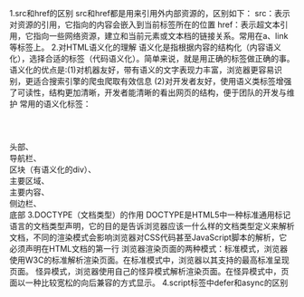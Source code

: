 1.src和href的区别
    src和href都是用来引用外内部资源的，区别如下：
        src：表示对资源的引用，它指向的内容会嵌入到当前标签所在的位置
        href：表示超文本引用，它指向一些网络资源，建立和当前元素或文本档的链接关系。常用在a、link等标签上。
2.对HTML语义化的理解
    语义化是指根据内容的结构化（内容语义化），选择合适的标签（代码语义化）。简单来说，就是用正确的标签做正确的事。
    语义化的优点是:(1)对机器友好，带有语义的文字表现力丰富，浏览器更容易识别，更适合搜索引擎的爬虫爬取有效信息
                  (2)对开发者友好，使用语义类标签增强了可读性，结构更加清晰，开发者能清晰的看出网页的结构，便于团队的开发与维护
    常用的语义化标签：<header></header>头部、<nav></nav>导航栏、<section></section>区块（有语义化的div）、<main></main>主要区域、<article></article>主要内容、<aside></aside>侧边栏、<footer></footer>底部
3.DOCTYPE（文档类型）的作用
    DOCTYPE是HTML5中一种标准通用标记语言的文档类型声明，它的目的是告诉浏览器应该一什么样的文档类型定义来解析文档，不同的渲染模式会影响浏览器对CSS代码甚至JavaScript脚本的解析，它必须声明在HTML文档的第一行
    浏览器渲染页面的两种模式：标准模式，浏览器使用W3C的标准解析渲染页面。在标准模式中，浏览器以其支持的最高标准呈现页面。
                            怪异模式，浏览器使用自己的怪异模式解析渲染页面。在怪异模式中，页面以一种比较宽松的向后兼容的方式显示。
4.script标签中defer和async的区别
    
